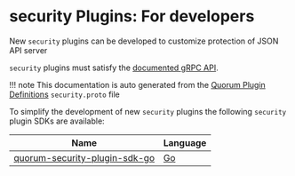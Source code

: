 # security Plugins: For developers

New `security` plugins can be developed to customize protection of JSON API server

`security` plugins must satisfy the [documented gRPC API](interface.md).

!!! note
    This documentation is auto generated from the [Quorum Plugin Definitions](https://www.github.com/ConsenSys/quorum-plugin-definitions) `security.proto` file

To simplify the development of new `security` plugins the following `security` plugin SDKs are available:

<!-- vale off -->
| Name | Language |
| --- | --- |
| [quorum-security-plugin-sdk-go](https://www.github.com/ConsenSys/quorum-security-plugin-sdk-go) | [Go](https://golang.org)
<!-- vale on -->
